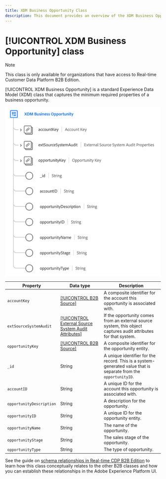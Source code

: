 ```yaml
---
title: XDM Business Opportunity Class
description: This document provides an overview of the XDM Business Opportunity class in Experience Data Model (XDM).
---
```

# [!UICONTROL XDM Business Opportunity] class

>[!NOTE]
>
>This class is only available for organizations that have access to Real-time Customer Data Platform B2B Edition.

[!UICONTROL XDM Business Opportunity] is a standard Experience Data Model (XDM) class that captures the minimum required properties of a business opportunity.

![](../../images/classes/b2b/business-opportunity.png)

| Property | Data type |  Description |
| --- | --- | --- |
| `accountKey` | [[!UICONTROL B2B Source]](../../data-types/b2b-source.md) | A composite identifier for the account this opportunity is associated with. |
| `extSourceSystemAudit` | [[!UICONTROL External Source System Audit Attributes]](../../data-types/external-source-system-audit-attributes.md) | If the opportunity comes from an external source system, this object captures audit attributes for that system. |
| `opportunityKey` | [[!UICONTROL B2B Source]](../../data-types/b2b-source.md) | A composite identifier for the opportunity entity. |
| `_id` | String  | A unique identifier for the record. This is a system-generated value that is separate from the `opportunityID`. |
| `accountID` | String  | A unique ID for the account this opportunity is associated with. |
| `opportunityDescription` | String  | A description for the opportunity. |
| `opportunityID` | String  | A unique ID for the opportunity entity. |
| `opportunityName` | String  | The name of the opportunity. |
| `opportunityStage` | String  | The sales stage of the opportunity. |
| `opportunityType` | String  | The type of opportunity. |

See the guide on [schema relationships in Real-time CDP B2B Edition](../../tutorials/relationship-b2b.md) to learn how this class conceptually relates to the other B2B classes and how you can establish these relationships in the Adobe Experience Platform UI.
